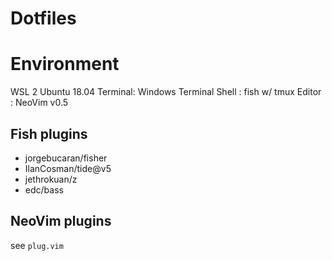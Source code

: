 # Dotfiles

# Environment

WSL 2 Ubuntu 18.04
Terminal: Windows Terminal
Shell : fish w/ tmux
Editor : NeoVim v0.5

## Fish plugins

- jorgebucaran/fisher
- IlanCosman/tide@v5
- jethrokuan/z
- edc/bass

## NeoVim plugins

see `plug.vim`
